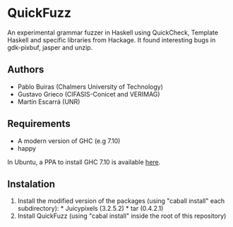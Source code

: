 # QuickFuzz

An experimental grammar fuzzer in Haskell using QuickCheck, Template Haskell and specific libraries from Hackage.
It found interesting bugs in gdk-pixbuf, jasper and unzip.

## Authors

* Pablo Buiras (Chalmers University of Technology)
* Gustavo Grieco (CIFASIS-Conicet and VERIMAG)
* Martín Escarrá (UNR)

## Requirements

 * A modern version of GHC (e.g 7.10)
 * happy


In Ubuntu, a PPA to install GHC 7.10 is available [here](https://launchpad.net/~hvr/+archive/ubuntu/ghc).

## Instalation

  1. Install the modified version of the packages (using "caball install" each subdirectory):
    * Juicypixels (3.2.5.2)
    * tar (0.4.2.1)
  2. Install QuickFuzz (using "cabal install" inside the root of this repository)
